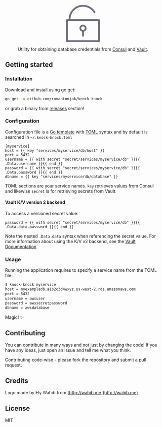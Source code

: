 <p align="center">
    <svg width="120" style="enable-background:new 0 0 512 512;" version="1.1" viewBox="0 0 512 512" xml:space="preserve" xmlns="http://www.w3.org/2000/svg" xmlns:xlink="http://www.w3.org/1999/xlink">
        <g>
            <path class="st0" fill="#6F707E" d="M477.6,196.4H82.2C82.9,101,160.7,23.5,256.3,23.5c61.2,0,116.8,31.2,148.7,83.4   c3.5,5.8,11.1,7.6,16.8,4c5.7-3.5,7.5-11,4-16.8C389.4,34.7,326-0.8,256.3-0.8c-109,0-197.8,88.4-198.5,197.2H35   c-6.7,0-12.2,5.5-12.2,12.2V499c0,6.7,5.5,12.2,12.2,12.2h442.6c6.7,0,12.2-5.5,12.2-12.2V208.6   C489.8,201.8,484.3,196.4,477.6,196.4z M465.4,486.8H47.2v-266h418.2V486.8z" />
            <path class="st0" fill="#6F707E" d="M244.1,368.1v56.3c0,6.7,5.5,12.2,12.2,12.2s12.2-5.5,12.2-12.2v-56.3   c21.4-5.5,37.3-24.7,37.3-47.8c0-27.3-22.2-49.5-49.5-49.5s-49.5,22.2-49.5,49.5C206.8,343.4,222.7,362.7,244.1,368.1z    M256.3,295.3c13.8,0,25.1,11.3,25.1,25.1c0,13.8-11.3,25.1-25.1,25.1c-13.8,0-25.1-11.2-25.1-25.1   C231.2,306.6,242.4,295.3,256.3,295.3z" />
        </g>
    </svg>
</p>

<p align="center">Utility for obtaining database credentials from <a href="https://github.com/hashicorp/consul">Consul</a> and <a href="https://github.com/hashicorp/vault">Vault</a>.</p>

## Getting started

### Installation

Download and install using go get:

```sh
go get -u github.com/romantomjak/knock-knock
```

or grab a binary from [releases](knock-knock/releases/latest) section!

### Configuration

Configuration file is a [Go template](https://golang.org/pkg/html/template/) with [TOML](https://en.wikipedia.org/wiki/TOML) syntax and by default is searched in `~/.knock-knock.toml`

```hcl
[myservice]
host = {{ key "services/myservice/db/host" }}
port = 5432
username = {{ with secret "secret/services/myservice/db" }}{{ .Data.username }}{{ end }}
password = {{ with secret "secret/services/myservice/db" }}{{ .Data.password }}{{ end }}
dbname = {{ key "services/myservice/db/database" }}
```

TOML sections are your service names. `key` retrieves values from Consul and
likewise `secret` is for retrieving secrets from Vault.

#### Vault K/V version 2 backend

To access a versioned secret value:

```t
password = {{ with secret "secret/services/myservice/db" }}{{ .Data.data.password }}{{ end }}
```

Note the nested `.Data.data` syntax when referencing the secret value. For more
information about using the K/V v2 backend, see the [Vault Documentation](https://www.vaultproject.io/docs/secrets/kv/kv-v2/).

### Usage

Running the application requires to specify a service name from the TOML file:

```sh
$ knock-knock myservice
host = myexampledb.a1b2c3d4wxyz.us-west-2.rds.amazonaws.com
port = 5432
username = awsuser
password = awssecretpassword
dbname = awsdatabase
```

Magic! :sparkles:

## Contributing

You can contribute in many ways and not just by changing the code! If you have
any ideas, just open an issue and tell me what you think.

Contributing code-wise - please fork the repository and submit a pull request.

## Credits

Logo made by Ely Wahib from [http://wahib.me](http://wahib.me)

## License

MIT
